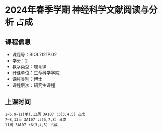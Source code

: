 # 2024年春季学期 神经科学文献阅读与分析 占成






## 课程信息

- 课程号：BIOL7121P.02
- 学分：2
- 教学类型：理论课
- 开课单位：生命科学学院
- 课程类别：博士
- 课程层次：研究生课程

## 上课时间

```
1~6,9~11(单),12周 3A107 :3(3,4,5) 占成
7~8,13周 3A107 :3(6,7,8) 占成
11周 3A107 :6(3,4,5) 占成
```

